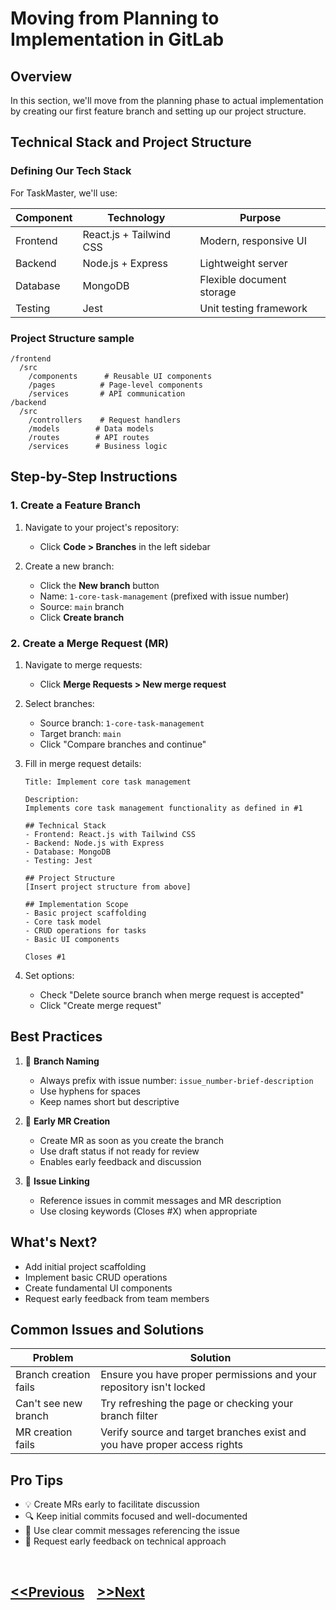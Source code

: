 # Moving from Planning to Implementation in GitLab

## Overview
In this section, we'll move from the planning phase to actual implementation by creating our first feature branch and setting up our project structure.

## Technical Stack and Project Structure

### Defining Our Tech Stack
For TaskMaster, we'll use:

Component | Technology | Purpose
----------|------------|----------
Frontend | React.js + Tailwind CSS | Modern, responsive UI
Backend | Node.js + Express | Lightweight server
Database | MongoDB | Flexible document storage
Testing | Jest | Unit testing framework

### Project Structure sample
```
/frontend
  /src
    /components      # Reusable UI components
    /pages          # Page-level components
    /services       # API communication
/backend
  /src
    /controllers    # Request handlers
    /models        # Data models
    /routes        # API routes
    /services      # Business logic
```

## Step-by-Step Instructions

### 1. Create a Feature Branch

1. Navigate to your project's repository:
   - Click **Code > Branches** in the left sidebar

2. Create a new branch:
   - Click the **New branch** button
   - Name: `1-core-task-management` (prefixed with issue number)
   - Source: `main` branch
   - Click **Create branch**

### 2. Create a Merge Request (MR)

1. Navigate to merge requests:
   - Click **Merge Requests > New merge request**

2. Select branches:
   - Source branch: `1-core-task-management`
   - Target branch: `main`
   - Click "Compare branches and continue"

3. Fill in merge request details:
   ```
   Title: Implement core task management
   
   Description:
   Implements core task management functionality as defined in #1

   ## Technical Stack
   - Frontend: React.js with Tailwind CSS
   - Backend: Node.js with Express
   - Database: MongoDB
   - Testing: Jest

   ## Project Structure
   [Insert project structure from above]

   ## Implementation Scope
   - Basic project scaffolding
   - Core task model
   - CRUD operations for tasks
   - Basic UI components

   Closes #1
   ```

4. Set options:
   - Check "Delete source branch when merge request is accepted"
   - Click "Create merge request"

## Best Practices

1. 📌 **Branch Naming**
   - Always prefix with issue number: `issue_number-brief-description`
   - Use hyphens for spaces
   - Keep names short but descriptive

2. 🔄 **Early MR Creation**
   - Create MR as soon as you create the branch
   - Use draft status if not ready for review
   - Enables early feedback and discussion

3. 🔗 **Issue Linking**
   - Reference issues in commit messages and MR description
   - Use closing keywords (Closes #X) when appropriate

## What's Next?
- Add initial project scaffolding
- Implement basic CRUD operations
- Create fundamental UI components
- Request early feedback from team members

## Common Issues and Solutions

Problem | Solution
--------|----------
Branch creation fails | Ensure you have proper permissions and your repository isn't locked
Can't see new branch | Try refreshing the page or checking your branch filter
MR creation fails | Verify source and target branches exist and you have proper access rights

## Pro Tips
- 💡 Create MRs early to facilitate discussion
- 🔍 Keep initial commits focused and well-documented
- 📝 Use clear commit messages referencing the issue
- 👥 Request early feedback on technical approach

<br />

## [<<Previous](2-project-management.md) &nbsp;&nbsp; [>>Next](4-implemnetation-cicd.md)  


